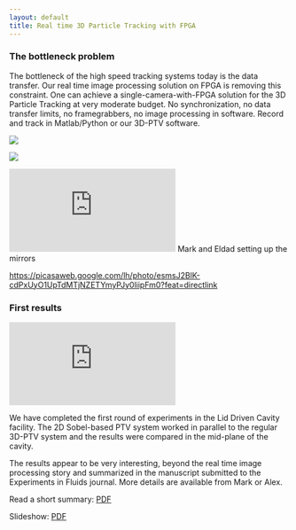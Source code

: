 ```yaml
---
layout: default
title: Real time 3D Particle Tracking with FPGA
---
```


### The bottleneck problem

The bottleneck of the high speed tracking systems today is the data transfer. Our real time image processing solution on FPGA is removing this constraint. One can achieve a single-camera-with-FPGA solution for the 3D Particle Tracking at very moderate budget. No synchronization, no data transfer limits, no framegrabbers, no image processing in software. Record and track in Matlab/Python or our 3D-PTV software. 



![](http://lh3.google.com/particle.tracking/RucBpp99CvI/AAAAAAAABAg/_QJCbyJw_Z0/s288/Image017.jpg)

![]( http://lh3.google.com/particle.tracking/R72ZOs-L0aI/AAAAAAAABjY/Oili4BO4QfM/s288/Image005.jpg)

![](http://www.eng.tau.ac.il/~alexlib/efdl/pmwiki.php?n=Research.FPGA?action=download&upname=mark_eldad_mirrors_test.png) 
Mark and Eldad setting up the mirrors


<https://picasaweb.google.com/lh/photo/esmsJ2BlK-cdPxUyO1UpTdMTjNZETYmyPJy0liipFm0?feat=directlink>


### First results

![](http://www.eng.tau.ac.il/~alexlib/efdl/pmwiki.php?n=Research.FPGA?action=download&upname=Slide09.png)

We have completed the first round of experiments in the Lid Driven Cavity facility. The 2D Sobel-based PTV system worked in parallel to the regular 3D-PTV system and the results were compared in the mid-plane of the cavity. 

The results appear to be very interesting, beyond the real time image processing story and summarized in the manuscript submitted to the Experiments in Fluids journal. More details are available from Mark or Alex. 

Read a short summary: [PDF](http://docs.google.com/viewer?url=http%3A%2F%2Fwww.eng.tau.ac.il%2F~alexlib%2Fefdl%2Fpmwiki.php%3Fn%3DResearch.FPGA%3Faction%3Ddownload%26upname%3DAbstract.pdf)

Slideshow: [PDF](http://docs.google.com/viewer?url=http%3A%2F%2Fwww.eng.tau.ac.il%2F~alexlib%2Fefdl%2Fpmwiki.php%3Fn%3DResearch.FPGA%3Faction%3Ddownload%26upname%3Dmark_seminar.pdf)




